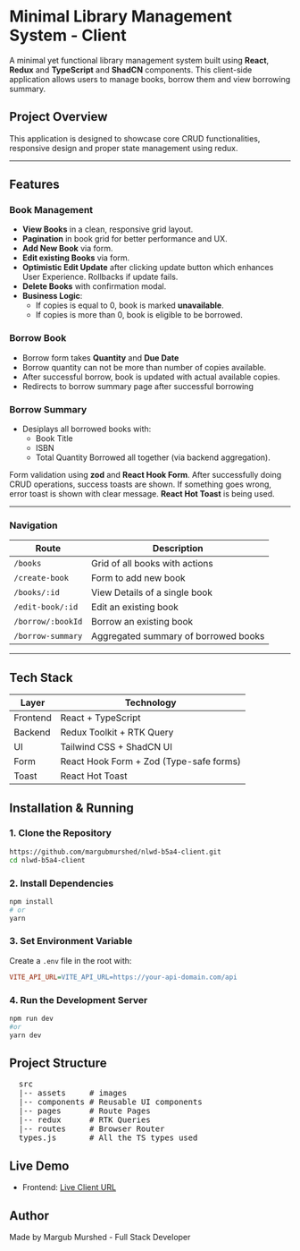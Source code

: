 # Minimal Library Management System - Client

A minimal yet functional library management system built using **React**, **Redux** and **TypeScript** and **ShadCN** components. This client-side application allows users to manage books, borrow them and view borrowing summary.

## Project Overview

This application is designed to showcase core CRUD functionalities, responsive design and proper state management using redux.

---

## Features

### Book Management
- **View Books** in a clean, responsive grid layout.
- **Pagination** in book grid for better performance and UX.
- **Add New Book** via form.
- **Edit existing Books** via form.
- **Optimistic Edit Update** after clicking update button which enhances User Experience. Rollbacks if update fails. 
- **Delete Books** with confirmation modal.
- **Business Logic**:
  - If copies is equal to 0, book is marked **unavailable**.
  - If copies is more than 0, book is eligible to be borrowed.

### Borrow Book
- Borrow form takes **Quantity** and **Due Date**
- Borrow quantity can not be more than number of copies available.
- After successful borrow, book is updated with actual available copies.
- Redirects to borrow summary page after successful borrowing

### Borrow Summary
- Desiplays all borrowed books with:
  - Book Title
  - ISBN
  - Total Quantity Borrowed all together (via backend aggregation).

Form validation using **zod** and **React Hook Form**. After successfully doing CRUD operations, success toasts are shown. If something goes wrong, error toast is shown with clear message. **React Hot Toast** is being used.

---

### Navigation

| Route | Description |
|--------|-------------|
| `/books`| Grid of all books with actions|
| `/create-book`| Form to add new book|
| `/books/:id`| View Details of a single book|
| `/edit-book/:id`| Edit an existing book|
| `/borrow/:bookId`| Borrow an existing book|
| `/borrow-summary`| Aggregated summary of borrowed books|

---

## Tech Stack

| Layer | Technology |
|--------|-------------|
| Frontend | React + TypeScript |
| Backend | Redux Toolkit + RTK Query |
| UI | Tailwind CSS + ShadCN UI |
| Form | React Hook Form + Zod (Type-safe forms) |
| Toast | React Hot Toast |


## Installation & Running

### 1. Clone the Repository

```bash
https://github.com/margubmurshed/nlwd-b5a4-client.git
cd nlwd-b5a4-client
```

### 2. Install Dependencies
```bash
npm install 
# or
yarn
```
### 3. Set Environment Variable
Create a `.env` file in the root with:
```ini
VITE_API_URL=VITE_API_URL=https://your-api-domain.com/api
```

### 4. Run the Development Server
```bash
npm run dev
#or
yarn dev
```

## Project Structure
<pre>
  src
  |-- assets     # images
  |-- components # Reusable UI components
  |-- pages      # Route Pages
  |-- redux      # RTK Queries
  |-- routes     # Browser Router
  types.js       # All the TS types used
</pre>

## Live Demo
- Frontend: [Live Client URL](https://library-management-client-opal.vercel.app/)

## Author
Made by Margub Murshed - Full Stack Developer
